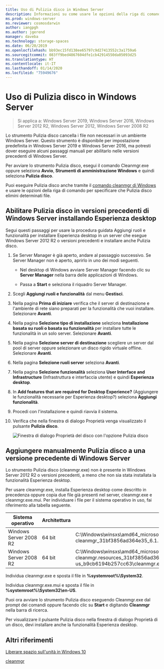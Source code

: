 ```yaml
---
title: Uso di Pulizia disco in Windows Server
description: Informazioni su come usare le opzioni della riga di comando per configurare lo strumento Pulizia disco (Cleanmgr.exe) per pulire automaticamente determinati file.
ms.prod: windows-server
ms.reviewer: cosmosdarwin
author: iangpgh
ms.author: jgerend
manager: daveba
ms.technology: storage-spaces
ms.date: 06/20/2019
ms.openlocfilehash: bb93ec15fd138ee65797c9d27413552c3a1759a6
ms.sourcegitcommit: 083ff9bed4867604dfe1cb42914550da05093d25
ms.translationtype: HT
ms.contentlocale: it-IT
ms.lasthandoff: 01/14/2020
ms.locfileid: "75949676"
---
```

# <a name="using-disk-cleanup-on-windows-server"></a>Uso di Pulizia disco in Windows Server

> Si applica a: Windows Server 2019, Windows Server 2016, Windows Server 2012 R2, Windows Server 2012, Windows Server 2008 R2

Lo strumento Pulizia disco cancella i file non necessari in un ambiente Windows Server. Questo strumento è disponibile per impostazione predefinita in Windows Server 2019 e Windows Server 2016, ma potresti dover eseguire alcuni passaggi manuali per abilitarlo nelle versioni precedenti di Windows Server.

Per avviare lo strumento Pulizia disco, esegui il comando Cleanmgr.exe oppure seleziona **Avvio**, **Strumenti di amministrazione Windows** e quindi seleziona **Pulizia disco**.

Puoi eseguire Pulizia disco anche tramite il [comando cleanmgr di Windows](../../administration/windows-commands/cleanmgr.md) e usare le opzioni della riga di comando per specificare che Pulizia disco elimini determinati file.

## <a name="enable-disk-cleanup-on-an-earlier-version-of-windows-server-by-installing-the-desktop-experience"></a>Abilitare Pulizia disco in versioni precedenti di Windows Server installando Esperienza desktop

Segui questi passaggi per usare la procedura guidata Aggiungi ruoli e funzionalità per installare Esperienza desktop in un server che esegue Windows Server 2012 R2 o versioni precedenti e installare anche Pulizia disco.

1. Se Server Manager è già aperto, andare al passaggio successivo. Se Server Manager non è aperto, aprirlo in uno dei modi seguenti.

   - Nel desktop di Windows avviare Server Manager facendo clic su **Server Manager** nella barra delle applicazioni di Windows.

   - Passa a **Start** e seleziona il riquadro Server Manager.

1. Scegli **Aggiungi ruoli e funzionalità** dal menu **Gestisci**.

1. Nella pagina **Prima di iniziare** verifica che il server di destinazione e l'ambiente di rete siano preparati per la funzionalità che vuoi installare. Selezionare **Avanti**.

1. Nella pagina **Selezione tipo di installazione** seleziona **Installazione basata su ruoli o basata su funzionalità** per installare tutte le funzionalità in un solo server. Selezionare **Avanti**.

1. Nella pagina **Selezione server di destinazione** scegliere un server dal pool di server oppure selezionare un disco rigido virtuale offline. Selezionare **Avanti**.

1. Nella pagina **Selezione ruoli server** seleziona **Avanti**.

1. Nella pagina **Selezione funzionalità** seleziona **User Interface and Infrastructure** (Infrastruttura e interfaccia utente) e quindi **Esperienza desktop**.

1. In **Add features that are required for Desktop Experience?** (Aggiungere le funzionalità necessarie per Esperienza desktop?) seleziona **Aggiungi funzionalità**.

1. Procedi con l'installazione e quindi riavvia il sistema.

1. Verifica che nella finestra di dialogo Proprietà venga visualizzato il pulsante **Pulizia disco**.

   ![Finestra di dialogo Proprietà del disco con l'opzione Pulizia disco](media/diskpropswcleanup.png)

## <a name="manually-add-disk-cleanup-to-an-earlier-version-of-windows-server"></a>Aggiungere manualmente Pulizia disco a una versione precedente di Windows Server

Lo strumento Pulizia disco (cleanmgr.exe) non è presente in Windows Server 2012 R2 o versioni precedenti, a meno che non sia stata installata la funzionalità Esperienza desktop.

Per usare cleanmgr.exe, installa Esperienza desktop come descritto in precedenza oppure copia due file già presenti nel server, cleanmgr.exe e cleanmgr.exe.mui. Per individuare i file per il sistema operativo in uso, fai riferimento alla tabella seguente.

| Sistema operativo  | Architettura  | Percorso file  |
| ----------------- | -------------- | --------------- |
| Windows Server 2008 R2 | 64 bit | C:\Windows\winsxs\amd64_microsoft-windows-cleanmgr_31bf3856ad364e35_6.1.7600.16385_none_c9392808773cd7da\cleanmgr.exe 
| Windows Server 2008 R2 | 64 bit | C:\Windows\winsxs\amd64_microsoft-windows-cleanmgr.resources_31bf3856ad364e35_6.1.7600.16385_en-us_b9cb6194b257cc63\cleanmgr.exe.mui |

Individua cleanmgr.exe e sposta il file in **%systemroot%\System32**.

Individua cleanmgr.exe.mui e sposta il file in **%systemroot%\System32\en-US**.

Puoi ora avviare lo strumento Pulizia disco eseguendo Cleanmgr.exe dal prompt dei comandi oppure facendo clic su **Start** e digitando **Cleanmgr** nella barra di ricerca.

Per visualizzare il pulsante Pulizia disco nella finestra di dialogo Proprietà di un disco, devi installare anche la funzionalità Esperienza desktop.

## <a name="additional-references"></a>Altri riferimenti

[Liberare spazio sull'unità in Windows 10](https://support.microsoft.com/help/12425/windows-10-free-up-drive-space)

[cleanmgr](../../administration/windows-commands/cleanmgr.md)
